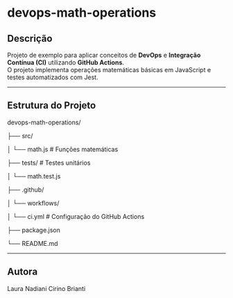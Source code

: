 # devops-math-operations

## Descrição
Projeto de exemplo para aplicar conceitos de **DevOps** e **Integração Contínua (CI)** utilizando **GitHub Actions**.  
O projeto implementa operações matemáticas básicas em JavaScript e testes automatizados com Jest.

---

## Estrutura do Projeto
devops-math-operations/

├── src/

│ └── math.js # Funções matemáticas

├── tests/ # Testes unitários

│ └── math.test.js

├── .github/

│ └── workflows/

│ └── ci.yml # Configuração do GitHub Actions

├── package.json

└── README.md


---

## Autora
Laura Nadiani Cirino Brianti
